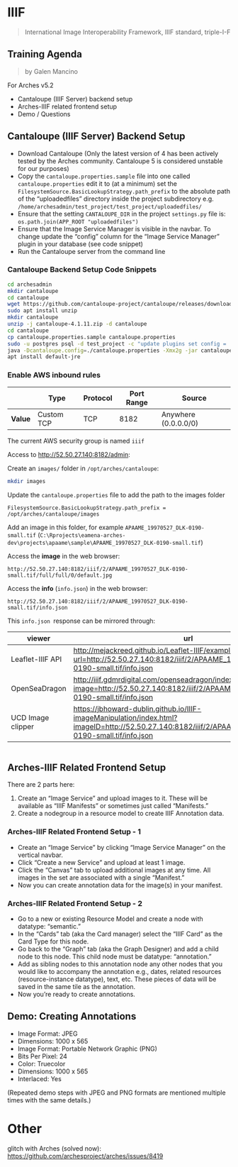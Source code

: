# IIIF
> International Image Interoperability Framework, IIIF standard, triple-I-F

## Training Agenda
> by Galen Mancino

For Arches v5.2

- Cantaloupe (IIIF Server) backend setup
- Arches-IIIF related frontend setup
- Demo / Questions

## Cantaloupe (IIIF Server) Backend Setup

- Download Cantaloupe (Only the latest version of 4 has been actively tested by the Arches community. Cantaloupe 5 is considered unstable for our purposes)
- Copy the `cantaloupe.properties.sample` file into one called `cantaloupe.properties` edit it to (at a minimum) set the `FilesystemSource.BasicLookupStrategy.path_prefix` to the absolute path of the “uploadedfiles” directory inside the project subdirectory e.g. `/home/archesadmin/test_project/test_project/uploadedfiles/`
- Ensure that the setting `CANTALOUPE_DIR` in the project `settings.py` file is: `os.path.join(APP_ROOT "uploadedfiles")`
- Ensure that the Image Service Manager is visible in the navbar. To change update the “config” column for the “Image Service Manager” plugin in your database (see code snippet)
- Run the Cantaloupe server from the command line

### Cantaloupe Backend Setup Code Snippets

```bash
cd archesadmin
mkdir cantaloupe
cd cantaloupe
wget https://github.com/cantaloupe-project/cantaloupe/releases/download/v4.1.11/cantaloupe-4.1.11.zip
sudo apt install unzip
mkdir cantaloupe
unzip -j cantaloupe-4.1.11.zip -d cantaloupe
cd cantaloupe
cp cantaloupe.properties.sample cantaloupe.properties
sudo -u postgres psql -d test_project -c "update plugins set config = '{"show":true}' where name = 'Image Service Manager';"
java -Dcantaloupe.config=./cantaloupe.properties -Xmx2g -jar cantaloupe-4.1.11.war
apt install default-jre
```

### Enable AWS inbound rules

|            | Type       | Protocol | Port Range | Source          |
|------------|------------|----------|------------|-----------------|
| **Value**  | Custom TCP | TCP      | 8182       | Anywhere (0.0.0.0/0) |

The current AWS security group is named `iiif`

Access to http://52.50.27.140:8182/admin:

Create an `images/` folder in `/opt/arches/cantaloupe`:

```bash
mkdir images
```

Update the `cantaloupe.properties` file to add the path to the images folder

```
FilesystemSource.BasicLookupStrategy.path_prefix = /opt/arches/cantaloupe/images
```

Add an image in this folder, for example `APAAME_19970527_DLK-0190-small.tif` (`C:\Rprojects\eamena-arches-dev\projects\apaame\sample\APAAME_19970527_DLK-0190-small.tif`)

Access the **image** in the web browser:

```
http://52.50.27.140:8182/iiif/2/APAAME_19970527_DLK-0190-small.tif/full/full/0/default.jpg
```

Access the **info** (`info.json`) in the web browser:

```
http://52.50.27.140:8182/iiif/2/APAAME_19970527_DLK-0190-small.tif/info.json
```

This `info.json `response can be mirrored through:

|  viewer       | url       | 
|------------|------------|
| Leaflet-IIIF API  | http://mejackreed.github.io/Leaflet-IIIF/examples/?url=http://52.50.27.140:8182/iiif/2/APAAME_19970527_DLK-0190-small.tif/info.json |
| OpenSeaDragon  | http://iiif.gdmrdigital.com/openseadragon/index.html?image=http://52.50.27.140:8182/iiif/2/APAAME_19970527_DLK-0190-small.tif/info.json |
| UCD Image clipper | https://jbhoward-dublin.github.io/IIIF-imageManipulation/index.html?imageID=http://52.50.27.140:8182/iiif/2/APAAME_19970527_DLK-0190-small.tif/info.json |


```
```

## Arches-IIIF Related Frontend Setup

There are 2 parts here:

1. Create an “Image Service” and upload images to it. These will be available as “IIIF Manifests” or sometimes just called “Manifests.”
2. Create a nodegroup in a resource model to create IIIF Annotation data.

### Arches-IIIF Related Frontend Setup - 1

- Create an “Image Service” by clicking “Image Service Manager” on the vertical navbar.
- Click “Create a new Service” and upload at least 1 image.
- Click the “Canvas” tab to upload additional images at any time. All images in the set are associated with a single “Manifest.”
- Now you can create annotation data for the image(s) in your manifest.

### Arches-IIIF Related Frontend Setup - 2

- Go to a new or existing Resource Model and create a node with datatype: “semantic.”
- In the “Cards” tab (aka the Card manager) select the “IIIF Card” as the Card Type for this node.
- Go back to the “Graph” tab (aka the Graph Designer) and add a child node to this node. This child node must be datatype: “annotation.”
- Add as sibling nodes to this annotation node any other nodes that you would like to accompany the annotation e.g., dates, related resources (resource-instance datatype), text, etc. These pieces of data will be saved in the same tile as the annotation.
- Now you’re ready to create annotations.

## Demo: Creating Annotations

- Image Format: JPEG
- Dimensions: 1000 x 565
- Image Format: Portable Network Graphic (PNG)
- Bits Per Pixel: 24
- Color: Truecolor
- Dimensions: 1000 x 565
- Interlaced: Yes

(Repeated demo steps with JPEG and PNG formats are mentioned multiple times with the same details.)


# Other

glitch with Arches (solved now): https://github.com/archesproject/arches/issues/8419